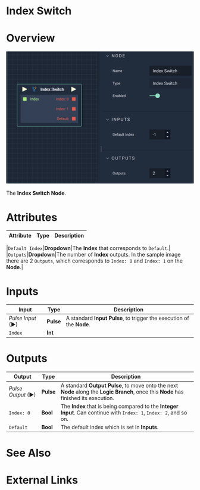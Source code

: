# Index Switch

# Overview

![The Index Switch Node.](../../.gitbook/assets/indexswitch.png)


The **Index Switch Node**.


# Attributes

|Attribute|Type|Description|
|---|---|---|

|`Default Index`|**Dropdown**|The **Index** that corresponds to `Default`.|
|`Outputs`|**Dropdown**|The number of **Index** outputs. In the sample image there are 2 `Outputs`, which corresponds to `Index: 0` and `Index: 1` on the **Node**.|


# Inputs

|Input|Type|Description|
|---|---|---|
|*Pulse Input* (►)|**Pulse**|A standard **Input Pulse**, to trigger the execution of the **Node**.|
|`Index`|**Int**| |



# Outputs

|Output|Type|Description|
|---|---|---|
|*Pulse Output* (►)|**Pulse**|A standard **Output Pulse**, to move onto the next **Node** along the **Logic Branch**, once this **Node** has finished its execution.|
|`Index: 0`|**Bool**|The **Index** that is being compared to the **Integer** **Input**. Can continue with `Index: 1`, `Index: 2`, and so on.|
|`Default`|**Bool**|The default index which is set in **Inputs**.|


# See Also

# External Links

